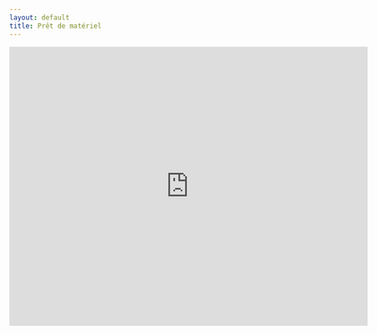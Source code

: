 ```yaml
---
layout: default
title: Prêt de matériel
---
```


<iframe
src="https://docs.google.com/forms/d/13swPhiwH_YwL2UFvGaho09cC_uhxF4ZgP57ZgVGOxus/viewform?embedded=true"
    width="640" height="500" frameborder="0" marginheight="0" marginwidth="0">
        Loading...
</iframe>
